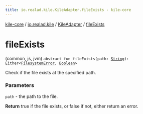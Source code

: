 ```yaml
---
title: io.realad.kile.KileAdapter.fileExists - kile-core
---
```


[kile-core](../../index.html) / [io.realad.kile](../index.html) / [KileAdapter](index.html) / [fileExists](./file-exists.html)

# fileExists

(common, js, jvm) `abstract fun fileExists(path: `[`String`](https://kotlinlang.org/api/latest/jvm/stdlib/kotlin/-string/index.html)`): Either<`[`FilesystemError`](../../io.realad.kile.error/-filesystem-error/index.html)`, `[`Boolean`](https://kotlinlang.org/api/latest/jvm/stdlib/kotlin/-boolean/index.html)`>`

Check if the file exists at the specified path.

### Parameters

`path` - the path to the file.

**Return**
true if the file exists, or false if not, either return an error.

